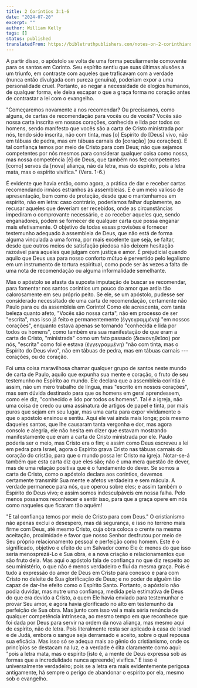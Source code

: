 ```yaml
---
title: 2 Coríntios 3:1-6
date: "2024-07-20"
excerpt: ""
author: William Kelly
tags: []
status: published
translatedFrom: https://bibletruthpublishers.com/notes-on-2-corinthians-3-1-6/william-kelly-wk/w-kelly/lac155720-lub-16163-5
---
```


A partir disso, o apóstolo se volta de uma forma peculiarmente comovente
para os santos em Corinto. Seu espírito sentiu que suas últimas alusões
a um triunfo, em contraste com aqueles que traficavam com a verdade
(nunca então divulgada com pureza genuína), poderiam expor a uma
personalidade cruel. Portanto, ao negar a necessidade de elogios
humanos, de qualquer forma, ele deixa escapar o que a graça forma no
coração antes de contrastar a lei com o evangelho.

"Começaremos novamente a nos recomendar? Ou precisamos, como alguns, de
cartas de recomendação para vocês ou de vocês? Vocês são nossa carta
inscrita em nossos corações, conhecida e lida por todos os homens, sendo
manifesto que vocês são a carta de Cristo ministrada por nós, tendo sido
inscrita, não com tinta, mas \[o\] Espírito do \[Deus\] vivo, não em
tábuas de pedra, mas em tábuas carnais do \[coração\] (ou corações). E
tal confiança temos por meio de Cristo para com Deus; não que sejamos
competentes por nós mesmos para considerar qualquer coisa como nossa,
mas nossa competência \[é\] de Deus, que também nos fez competentes
\[como\] servos da \[nova\] aliança, não da letra, mas do espírito, pois
a letra mata, mas o espírito vivifica." (Vers. 1-6.)

É evidente que havia então, como agora, a prática de dar e receber
cartas recomendando irmãos estranhos às assembleias. E é um meio valioso
de apresentação, bem como de proteção, desde que o mantenhamos em
espírito, não em letra: caso contrário, poderíamos falhar duplamente, ao
recusar aqueles que deveriam ser recebidos, onde as circunstâncias
impediram o comprovante necessário, e ao receber aqueles que, sendo
enganadores, podem se fornecer de qualquer carta que possa enganar mais
efetivamente. O objetivo de todas essas provisões é fornecer testemunho
adequado à assembleia de Deus, que não está de forma alguma vinculada a
uma forma, por mais excelente que seja, se faltar, desde que outros
meios de satisfação piedosa não deixem hesitação razoável para aqueles
que julgam com justiça e amor. É prejudicial quando aquilo que Deus usa
para nosso conforto mútuo é pervertido pelo legalismo em um instrumento
de tortura espiritual, como pode ser às vezes a falta de uma nota de
recomendação ou alguma informalidade semelhante.

Mas o apóstolo se afasta da suposta imputação de buscar se recomendar,
para fomentar nos santos coríntios um pouco do amor que ardia tão
calorosamente em seu próprio peito. Se ele, se um apóstolo, pudesse ser
considerado necessitado de uma carta de recomendação, certamente não
Paulo para ou da assembleia em Corinto! Como ele acrescenta, com tanta
beleza quanto afeto, "Vocês são nossa carta", não em processo de ser
"escrita", mas isso já feito e permanentemente (ἐγγεγραμμένη) "em nossos
corações", enquanto estava apenas se tornando "conhecida e lida por
todos os homens", como também era sua manifestação de que eram a carta
de Cristo, "ministrada" como um fato passado (διακονηθεῖσα) por nós,
"escrita" como foi e estava (ἐγγεγραμμένη) "não com tinta, mas o
Espírito do Deus vivo", não em tábuas de pedra, mas em tábuas carnais
--- corações, ou do coração.

Foi uma coisa maravilhosa chamar qualquer grupo de santos neste mundo de
carta de Paulo, aquilo que expunha sua mente e coração, o fruto de seu
testemunho no Espírito ao mundo. Ele declara que a assembleia coríntia é
assim, não um mero trabalho de língua, mas "escrito em nossos corações",
mas sem dúvida destinado para que os homens em geral aprendessem, como
ele diz, "conhecido e lido por todos os homens". Tal é a igreja, não uma
coisa de credo ou uma assinatura de artigos de papel e tinta, por mais
puros que sejam em seu lugar, mas uma carta para expor vividamente o que
o apóstolo ensinou e sentiu. Aqui ele vai ainda mais longe; pois mesmo
daqueles santos, que lhe causaram tanta vergonha e dor, mas agora
consolo e alegria, ele não hesita em dizer que estavam mostrando
manifestamente que eram a carta de Cristo ministrada por ele. Paulo
poderia ser o meio, mas Cristo era o fim; e assim como Deus escreveu a
lei em pedra para Israel, agora o Espírito grava Cristo nas tábuas
carnais do coração do cristão, para que o mundo possa ler Cristo na
igreja. Notar-se-á também que esta carta diz que eles são; não é uma
mera questão de dever, mas de uma relação positiva que é o fundamento do
dever. Se somos a carta de Cristo, como o apóstolo declara aos
coríntios, devemos certamente transmitir Sua mente e afetos verdadeira e
sem mácula. A verdade permanece para nós, que operou sobre eles; e assim
também o Espírito do Deus vivo; e assim somos indesculpáveis em nossa
falha. Pelo menos possamos reconhecer e sentir isso, para que a graça
opere em nós como naqueles que ficaram tão aquém!

"E tal confiança temos por meio de Cristo para com Deus." O cristianismo
não apenas exclui o desespero, mas dá segurança, e isso no terreno mais
firme com Deus, até mesmo Cristo, cuja obra coloca o crente na mesma
aceitação, proximidade e favor que nosso Senhor desfrutou por meio de
Seu próprio relacionamento pessoal e perfeição como homem. Este é o
significado, objetivo e efeito de um Salvador como Ele é: menos do que
isso seria menosprezá-Lo e Sua obra, e a nova criação e relacionamentos
que são fruto dela. Mas aqui o apóstolo fala de confiança no que diz
respeito ao seu ministério, o que não é menos verdadeiro e flui da mesma
graça. Pois é tudo a expressão do amor de Deus em Cristo para conosco e
para com Cristo no deleite de Sua glorificação de Deus; e no poder de
alguém tão capaz de dar-lhe efeito como o Espírito Santo. Portanto, o
apóstolo não podia duvidar, mas nutre uma confiança, medida pela
estimativa de Deus do que era devido a Cristo, a quem Ele havia enviado
para testemunhar e provar Seu amor, e agora havia glorificado no alto em
testemunho da perfeição de Sua obra. Mas junto com isso vai a mais séria
renúncia de qualquer competência intrínseca, ao mesmo tempo em que
reconhece que foi dada por Deus para servir na ordem da nova aliança,
mas mesmo aqui de espírito, não de letra. Pois literalmente resta ser
aplicado à casa de Israel e de Judá, embora o sangue seja derramado e
aceito, sobre o qual repousa sua eficácia. Mas isso só se adequa mais ao
gênio do cristianismo, onde os princípios se destacam na luz, e a
verdade é dita claramente como aqui: "pois a letra mata, mas o espírito
\[isto é, a mente de Deus expressa sob as formas que a incredulidade
nunca apreende\] vivifica." E isso é universalmente verdadeiro; pois se
a letra era mais evidentemente perigosa antigamente, há sempre o perigo
de abandonar o espírito por ela, mesmo sob o evangelho.
